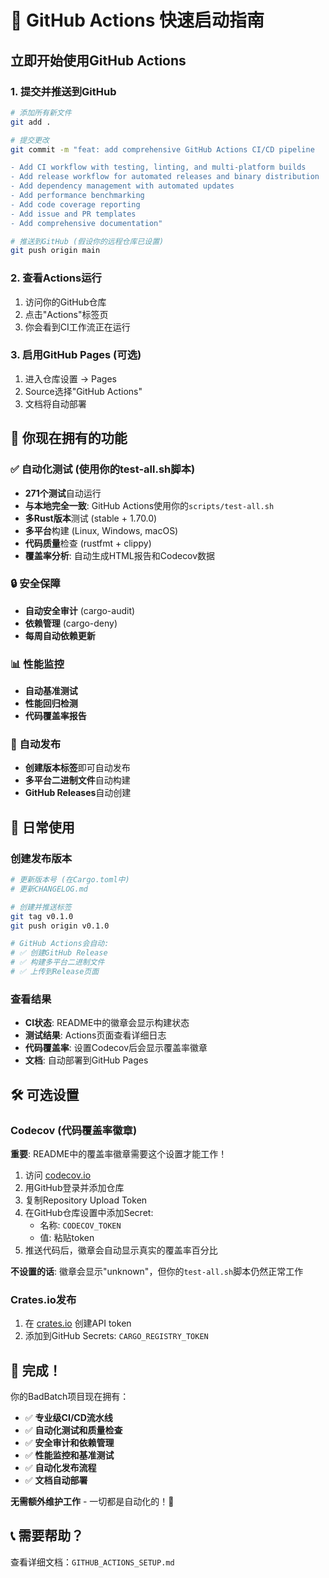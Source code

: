 # 🚀 GitHub Actions 快速启动指南

## 立即开始使用GitHub Actions

### 1. 提交并推送到GitHub

```bash
# 添加所有新文件
git add .

# 提交更改
git commit -m "feat: add comprehensive GitHub Actions CI/CD pipeline

- Add CI workflow with testing, linting, and multi-platform builds
- Add release workflow for automated releases and binary distribution
- Add dependency management with automated updates
- Add performance benchmarking
- Add code coverage reporting
- Add issue and PR templates
- Add comprehensive documentation"

# 推送到GitHub (假设你的远程仓库已设置)
git push origin main
```

### 2. 查看Actions运行

1. 访问你的GitHub仓库
2. 点击"Actions"标签页
3. 你会看到CI工作流正在运行

### 3. 启用GitHub Pages (可选)

1. 进入仓库设置 → Pages
2. Source选择"GitHub Actions"
3. 文档将自动部署

## 🎯 你现在拥有的功能

### ✅ 自动化测试 (使用你的test-all.sh脚本)
- **271个测试**自动运行
- **与本地完全一致**: GitHub Actions使用你的`scripts/test-all.sh`
- **多Rust版本**测试 (stable + 1.70.0)
- **多平台**构建 (Linux, Windows, macOS)
- **代码质量**检查 (rustfmt + clippy)
- **覆盖率分析**: 自动生成HTML报告和Codecov数据

### 🔒 安全保障
- **自动安全审计** (cargo-audit)
- **依赖管理** (cargo-deny)
- **每周自动依赖更新**

### 📊 性能监控
- **自动基准测试**
- **性能回归检测**
- **代码覆盖率报告**

### 🚀 自动发布
- **创建版本标签**即可自动发布
- **多平台二进制文件**自动构建
- **GitHub Releases**自动创建

## 📝 日常使用

### 创建发布版本

```bash
# 更新版本号 (在Cargo.toml中)
# 更新CHANGELOG.md

# 创建并推送标签
git tag v0.1.0
git push origin v0.1.0

# GitHub Actions会自动:
# ✅ 创建GitHub Release
# ✅ 构建多平台二进制文件
# ✅ 上传到Release页面
```

### 查看结果

- **CI状态**: README中的徽章会显示构建状态
- **测试结果**: Actions页面查看详细日志
- **代码覆盖率**: 设置Codecov后会显示覆盖率徽章
- **文档**: 自动部署到GitHub Pages

## 🛠️ 可选设置

### Codecov (代码覆盖率徽章)

**重要**: README中的覆盖率徽章需要这个设置才能工作！

1. 访问 [codecov.io](https://codecov.io)
2. 用GitHub登录并添加仓库
3. 复制Repository Upload Token
4. 在GitHub仓库设置中添加Secret:
   - 名称: `CODECOV_TOKEN`
   - 值: 粘贴token
5. 推送代码后，徽章会自动显示真实的覆盖率百分比

**不设置的话**: 徽章会显示"unknown"，但你的`test-all.sh`脚本仍然正常工作

### Crates.io发布

1. 在 [crates.io](https://crates.io) 创建API token
2. 添加到GitHub Secrets: `CARGO_REGISTRY_TOKEN`

## 🎉 完成！

你的BadBatch项目现在拥有：

- ✅ **专业级CI/CD流水线**
- ✅ **自动化测试和质量检查**
- ✅ **安全审计和依赖管理**
- ✅ **性能监控和基准测试**
- ✅ **自动化发布流程**
- ✅ **文档自动部署**

**无需额外维护工作** - 一切都是自动化的！🚀

## 📞 需要帮助？

查看详细文档：`GITHUB_ACTIONS_SETUP.md`
